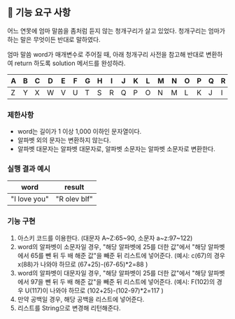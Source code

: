 ## 🚀 기능 요구 사항

어느 연못에 엄마 말씀을 좀처럼 듣지 않는 청개구리가 살고 있었다. 청개구리는 엄마가 하는 말은 무엇이든 반대로 말하였다.

엄마 말씀 word가 매개변수로 주어질 때, 아래 청개구리 사전을 참고해 반대로 변환하여 return 하도록 solution 메서드를 완성하라.

| A | B | C | D | E | F | G | H | I | J | K | L | M | N | O | P | Q | R | S | T | U | V | W | X | Y | Z |
| --- | --- | --- | --- | --- | --- | --- | --- | --- | --- | --- | --- | --- | --- | --- | --- | --- | --- | --- | --- | --- | --- | --- | --- | --- | --- |
| Z | Y | X | W | V | U | T | S | R | Q | P | O | N | M | L | K | J | I | H | G | F | E | D | C | B | A |

### 제한사항

- word는 길이가 1 이상 1,000 이하인 문자열이다.
- 알파벳 외의 문자는 변환하지 않는다.
- 알파벳 대문자는 알파벳 대문자로, 알파벳 소문자는 알파벳 소문자로 변환한다.

### 실행 결과 예시

| word | result |
| --- | --- |
| "I love you" | "R olev blf" |


### 기능 구현
1. 아스키 코드를 이용한다. (대문자 A~Z:65~90, 소문자 a~z:97~122)
2. word의 알파벳이 소문자일 경우, "해당 알파벳에 25를 더한 값"에서 "해당 알파벳에서 65를 뺀 뒤 두 배 해준 값"을 빼준 뒤 리스트에 넣어준다. (예시: c(67)의 경우 x(88)가 나와야 하므로 (67+25)-(67-65)*2=88 )
3. word의 알파벳이 대문자일 경우, "해당 알파벳이 25를 더한 값"에서 "해당 알파벳에서 97을 뺀 뒤 두 배 해준 값"을 빼준 뒤 리스트에 넣어준다. (예시: F(102)의 경우 U(117)이 나와야 하므로 (102+25)-(102-97)*2=117 )
4. 만약 공백일 경우, 해당 공백을 리스트에 넣어준다.
5. 리스트를 String으로 변경해 리턴해준다.